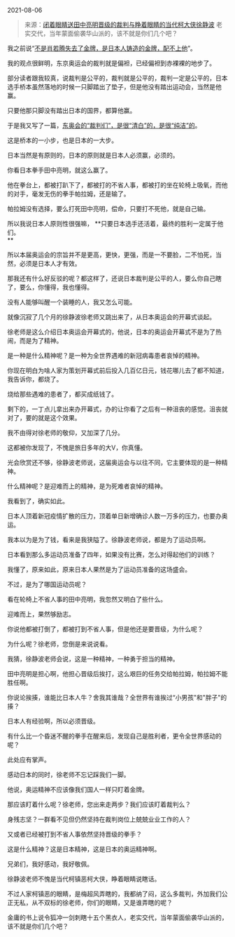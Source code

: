 2021-08-06

> 来源：[闭着眼睛送田中亮明晋级的裁判与睁着眼睛的当代柯大侠徐静波](http://mp.weixin.qq.com/s?__biz=MzU3NDc5Nzc0NQ==&mid=2247505790&idx=1&sn=9514ebd1a3cadd04cd86ff2bd78be480&chksm=fd2e75a0ca59fcb612ac4d865551b75a2b7bb5877aadd49a0f5991e31313d069bb259c6ef468&scene=27#wechat_redirect)
> 老实交代，当年蒙面偷袭华山派的，该不就是你们几个吧？

我之前说“[不是肖若腾失去了金牌，是日本人铸造的金牌，配不上他](http://mp.weixin.qq.com/s?__biz=MzU3NDc5Nzc0NQ==&mid=2247505579&idx=1&sn=ebd2fce33a991a72f83d7f416de1cf89&chksm=fd2e7475ca59fd63011cc0e031ed452c60abec1543de08e54b35e9a00183f9c10ac88951c89f&scene=21#wechat_redirect)”。  

  

我的观点很鲜明，东京奥运会的裁判就是偏袒，已经偏袒到赤裸裸的地步了。  

  

部分读者跟我较真，说裁判是公平的，裁判就是公平的，裁判一定是公平的，日本选手桥本虽然落地的时候一只脚踏出了垫子，但是他没有踏出运动会，当然是他赢。

  

只要他那只脚没有踏出日本的国界，都算他赢。  

  

于是我又写了一篇，[东奥会的“裁判们”，是很“清白”的，是很“纯洁”的](http://mp.weixin.qq.com/s?__biz=MzU3NDc5Nzc0NQ==&mid=2247505592&idx=1&sn=a9014249b9ea80fb7d0eb3d9909aa275&chksm=fd2e7466ca59fd701962b98a651b42ab47191a800fc90e145a72bb765bd3106de3996c5306ba&scene=21#wechat_redirect)。

  

这是桥本的一小步，也是日本的一大步。

  

日本当然是有原则的，日本的原则就是日本人必须赢，必须的。  

  

你看日本拳手田中亮明，就这么赢了。  

  

他在拳台上，都被打趴下了，都被打的不省人事，都被打的坐在轮椅上吸氧，而他的对手，毫发无伤的拳手帕拉姆，还是输了。

  

帕拉姆没有选择，要么打死田中亮明，偿命，只要打不死他，就是自己输。

  

所以我说日本人原则性很强嘛， **只要日本选手还活着，最终的胜利一定属于他们。  
**

  

所以本届奥运会的宗旨并不是更高，更快，更强，而是一不要脸，二不怕死，当然，必须是日本人才有效。

  

那我还有什么好反驳的呢？都这样了，还说日本裁判是公平的人，要么你自己瞎了，要么，你懂得，我也懂得。  

  

没有人能够叫醒一个装睡的人，我又怎么可能。

  

就像沉寂了几个月的徐静波徐老师又跳出来了，从日本奥运会的开幕式谈起。  

  

徐老师是这么介绍日本奥运会开幕式的，他说，日本的奥运会开幕式不是为了热闹，而是为了精神。  

  

是一种是什么精神呢？是一种为全世界遇难的新冠病毒患者哀悼的精神。  

  

你现在明白为啥人家为策划开幕式前后投入几百亿日元，钱花哪儿去了都不知道，我告诉你，都烧了。  

  

烧给那些遇难的患者了，都买成纸钱了。  

  

剩下的，一丁点儿拿出来办开幕式，办的让你看了之后有一种沮丧的感觉。沮丧就对了，要的就是这个效果。

  

我不由得对徐老师的敬仰，又加深了几分。  

  

这都被你发现了，不愧是旅日多年的大V，你真懂。

  

光会欣赏还不够，徐静波老师说，这届奥运会与以往不同，它主要体现的是一种精神。  

  

什么精神呢？是迎难而上的精神，是为死难者哀悼的精神。

  

我看到了，确实如此。  

  

日本人顶着新冠疫情扩散的压力，顶着单日新增确诊人数一万多的压力，也要办奥运。  

  

我本以为是为了钱，看来是我狭隘了。徐静波老师说，都是为了运动员啊。  

  

日本看到那么多运动员准备了四年，如果没有比赛，怎么对得起他们的训练？  

  

我懂了，原来如此，原来日本人果然是为了运动员准备的这场盛会。  

  

不过，是为了哪国运动员呢？

  

看在轮椅上不省人事的田中亮明，我忽然又明白了些什么。

  

  

迎难而上，果然够励志。  

  

你说他都被打倒了，都被打到不省人事，但是他还是要晋级，为什么呢？

  

为什么呢？徐老师，您倒是来说说看。

  

我猜，徐静波老师会说，这是一种精神，一种勇于担当的精神。

  

田中亮明是担心啊，他担心晋级后挨打，这么艰巨的任务交给帕拉姆，帕拉姆不能胜任啊。

  

你说论挨揍，谁能比日本人牛？舍我其谁哉？全世界有谁挨过“小男孩"和"胖子"的揍？  

  

日本人有经验啊，所以必须晋级。  

  

有什么比一个昏迷不醒的拳手在醒来后，发现自己是胜利者，更令全世界感动的呢？  

  

此处应有掌声。  

  

感动日本的同时，徐老师不忘记踩我们一脚。

  

他说，奥运精神不应该像我们国人一样只盯着金牌。  

  

那应该盯着什么呢？徐老师，您出来走两步？我们应该盯着裁判么？  

  

身残志坚？一群看不见但仍然坚持在裁判岗位上兢兢业业工作的人？

  

又或者已经被打到不省人事依然坚持晋级的拳手？

  

这是什么精神？这是日本精神，这是日本的奥运精神啊。  

  

兄弟们，我好感动，我好敬佩。

  

徐静波老师不愧是当代柯镇恶柯大侠，睁着眼睛说瞎话。  

  

不过人家柯镇恶的眼睛，是梅超风弄瞎的，我都纳了闷，这么多裁判，外加我们公正无私，从不双标的徐老师，你们的眼睛，又是谁弄瞎的呢？

  

金庸的书上说令狐冲一剑刺瞎十五个黑衣人，老实交代，当年蒙面偷袭华山派的，该不就是你们几个吧？

